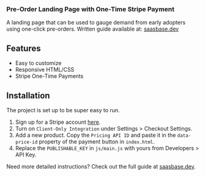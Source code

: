 ### Pre-Order Landing Page with One-Time Stripe Payment
A landing page that can be used to gauge demand from early adopters using one-click pre-orders. Written guide available at: [saasbase.dev](https://saasbase.dev)

## Features
- Easy to customize
- Responsive HTML/CSS
- Stripe One-Time Payments

## Installation
The project is set up to be super easy to run. 
1. Sign up for a Stripe account [here](https://dashboard.stripe.com/login). 
2. Turn on `Client-Only Integration` under Settings > Checkout Settings. 
3. Add a new product. Copy the `Pricing API ID` and paste it in the `data-price-id` property of the payment button in `index.html`.
4. Replace the `PUBLISHABLE_KEY` in `js/main.js` with yours from Developers > API Key. 

Need more detailed instructions? Check out the full guide at [saasbase.dev](saasbase.dev).
